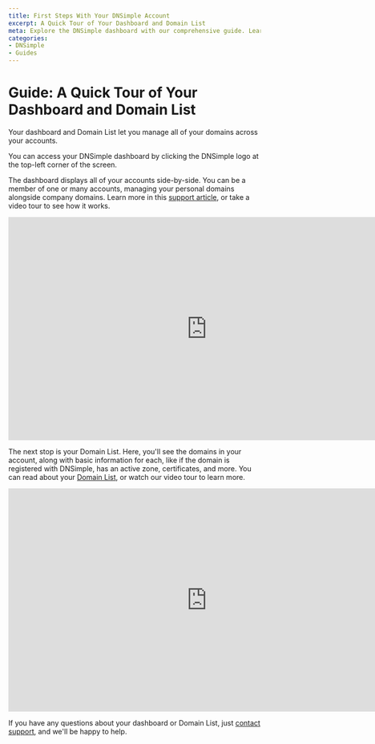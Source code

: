 ```yaml
---
title: First Steps With Your DNSimple Account
excerpt: A Quick Tour of Your Dashboard and Domain List
meta: Explore the DNSimple dashboard with our comprehensive guide. Learn to navigate your domain list, manage settings, and optimize your online presence effortlessly.
categories:
- DNSimple
- Guides
---
```


# Guide: A Quick Tour of Your Dashboard and Domain List

Your dashboard and Domain List let you manage all of your domains across your accounts.

<info>
You can access your DNSimple dashboard by clicking the <label>DNSimple</label> logo at the top-left corner of the screen.
</info>

The dashboard displays all of your accounts side-by-side. You can be a member of one or many accounts, managing your personal domains alongside company domains. Learn more in this [support article](https://support.dnsimple.com/articles/dashboard/), or take a video tour to see how it works.

<iframe loading="lazy" width="791" height="445" src="https://www.youtube.com/embed/TAJ8R12hLrI" title="" frameborder="0" allow="accelerometer; autoplay; clipboard-write; encrypted-media; gyroscope; picture-in-picture; web-share" allowfullscreen></iframe>

The next stop is your Domain List. Here, you'll see the domains in your account, along with basic information for each, like if the domain is registered with DNSimple, has an active zone, certificates, and more. You can read about your [Domain List](https://support.dnsimple.com/articles/domain-list/), or watch our video tour to learn more.

<iframe loading="lazy" width="791" height="445" src="https://www.youtube.com/embed/PGa3Jk3nnGM" title="" frameborder="0" allow="accelerometer; autoplay; clipboard-write; encrypted-media; gyroscope; picture-in-picture; web-share" allowfullscreen></iframe>

If you have any questions about your dashboard or Domain List, just [contact support](https://dnsimple.com/feedback), and we'll be happy to help.
